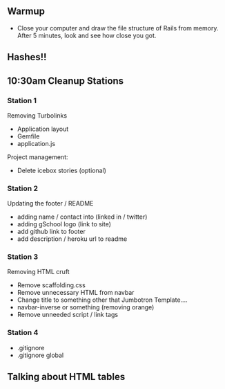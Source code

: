 ## Warmup

* Close your computer and draw the file structure of Rails from memory.  After 5 minutes, look and see how close you got.

## Hashes!!



## 10:30am Cleanup Stations

### Station 1

Removing Turbolinks

* Application layout
* Gemfile
* application.js

Project management:

* Delete icebox stories (optional)

### Station 2

Updating the footer / README

* adding name / contact into (linked in / twitter)
* adding gSchool logo (link to site)
* add github link to footer
* add description / heroku url to readme

### Station 3

Removing HTML cruft

* Remove scaffolding.css
* Remove unnecessary HTML from navbar
* Change title to something other that Jumbotron Template....
* navbar-inverse or something (removing orange)
* Remove unneeded script / link tags

### Station 4

* .gitignore
* .gitignore global

## Talking about HTML tables
